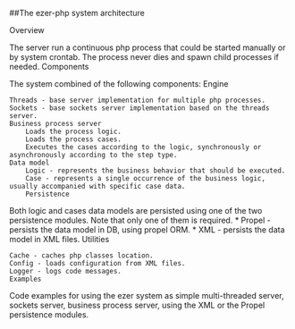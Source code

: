 ##The ezer-php system architecture

Overview

The server run a continuous php process that could be started manually or by system crontab. The process never dies and spawn child processes if needed.
Components

The system combined of the following components:
Engine

    Threads - base server implementation for multiple php processes.
    Sockets - base sockets server implementation based on the threads server.
    Business process server
        Loads the process logic.
        Loads the process cases.
        Executes the cases according to the logic, synchronously or asynchronously according to the step type.
    Data model
        Logic - represents the business behavior that should be executed.
        Case - represents a single occurrence of the business logic, usually accompanied with specific case data.
        Persistence

Both logic and cases data models are persisted using one of the two persistence modules. Note that only one of them is required. * Propel - persists the data model in DB, using propel ORM. * XML - persists the data model in XML files.
Utilities

    Cache - caches php classes location.
    Config - loads configuration from XML files.
    Logger - logs code messages.
    Examples

Code examples for using the ezer system as simple multi-threaded server, sockets server, business process server, using the XML or the Propel persistence modules.
